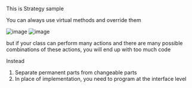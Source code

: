 This is Strategy sample 

You can always use virtual methods and override them

![image](https://github.com/user-attachments/assets/6e434218-17ef-4727-99d3-c54ae91ded11)
![image](https://github.com/user-attachments/assets/c61df604-e8f0-4b69-9d9a-3d04b369f272)


but if your class can perform many actions and there are many possible combinations of these actions, you will end up with too much code

Instead
1) Separate permanent parts from changeable parts
2) In place of implementation, you need to program at the interface level

